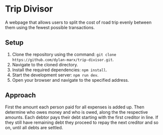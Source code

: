 # Trip Divisor

A webpage that allows users to split the cost of road trip evenly between them using the fewest possible transactions.

## Setup

1. Clone the repository using the command: `git clone https://github.com/dylan-marx/trip-divisor.git`.
2. Navigate to the cloned directory.
3. Install the required dependencies: `npm install`.
4. Start the development server: `npm run dev`.
5. Open your browser and navigate to the specified address.

## Approach

First the amount each person paid for all expenses is added up. Then determine who owes money
and who is owed, along the the respective amounts. Each debtor pays their debt starting with 
the first creditor in line. If they still have remaining debt they proceed to repay the next creditor and so on,
until all debts are settled.